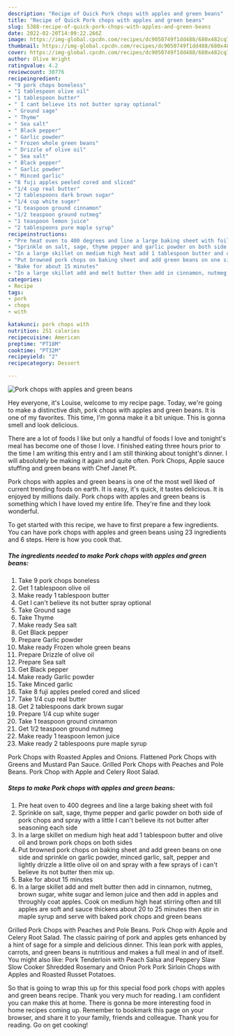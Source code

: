 ```yaml
---
description: "Recipe of Quick Pork chops with apples and green beans"
title: "Recipe of Quick Pork chops with apples and green beans"
slug: 5388-recipe-of-quick-pork-chops-with-apples-and-green-beans
date: 2022-02-20T14:09:22.266Z
image: https://img-global.cpcdn.com/recipes/dc9050749f1dd488/680x482cq70/pork-chops-with-apples-and-green-beans-recipe-main-photo.jpg
thumbnail: https://img-global.cpcdn.com/recipes/dc9050749f1dd488/680x482cq70/pork-chops-with-apples-and-green-beans-recipe-main-photo.jpg
cover: https://img-global.cpcdn.com/recipes/dc9050749f1dd488/680x482cq70/pork-chops-with-apples-and-green-beans-recipe-main-photo.jpg
author: Olive Wright
ratingvalue: 4.2
reviewcount: 30776
recipeingredient:
- "9 pork chops boneless"
- "1 tablespoon olive oil"
- "1 tablespoon butter"
- " I cant believe its not butter spray optional"
- " Ground sage"
- " Thyme"
- " Sea salt"
- " Black pepper"
- " Garlic powder"
- " Frozen whole green beans"
- " Drizzle of olive oil"
- " Sea salt"
- " Black pepper"
- " Garlic powder"
- " Minced garlic"
- "8 fuji apples peeled cored and sliced"
- "1/4 cup real butter"
- "2 tablespoons dark brown sugar"
- "1/4 cup white suger"
- "1 teaspoon ground cinnamon"
- "1/2 teaspoon ground nutmeg"
- "1 teaspoon lemon juice"
- "2 tablespoons pure maple syrup"
recipeinstructions:
- "Pre heat oven to 400 degrees and line a large baking sheet with foil"
- "Sprinkle on salt, sage, thyme pepper and garlic powder on both side of pork chops and spray with a little I can&#39;t believe its not butter after seasoning each side"
- "In a large skillet on medium high heat add 1 tablespoon butter and olive oil and brown pork chops on both sides"
- "Put browned pork chops on baking sheet and add green beans on one side and sprinkle on garlic powder, minced garlic, salt, pepper and lightly drizzle a little olive oil on and spray with a few sprays of i can&#39;t believe its not butter then mix up."
- "Bake for about 15 minutes"
- "In a large skillet add and melt butter then add in cinnamon, nutmeg, brown sugar, white sugar and lemon juice and then add in apples and throughly coat apples. Cook on medium high heat stirring often and till apples are soft and sauce thickens about 20 to 25 minutes then stir in maple syrup and serve with baked pork chops and green beans"
categories:
- Recipe
tags:
- pork
- chops
- with

katakunci: pork chops with 
nutrition: 251 calories
recipecuisine: American
preptime: "PT18M"
cooktime: "PT32M"
recipeyield: "2"
recipecategory: Dessert

---
```



![Pork chops with apples and green beans](https://img-global.cpcdn.com/recipes/dc9050749f1dd488/680x482cq70/pork-chops-with-apples-and-green-beans-recipe-main-photo.jpg)

Hey everyone, it's Louise, welcome to my recipe page. Today, we're going to make a distinctive dish, pork chops with apples and green beans. It is one of my favorites. This time, I'm gonna make it a bit unique. This is gonna smell and look delicious.

There are a lot of foods I like but only a handful of foods I love and tonight&#39;s meal has become one of those I love. I finished eating three hours prior to the time I am writing this entry and I am still thinking about tonight&#39;s dinner. I will absolutely be making it again and quite often. Pork Chops, Apple sauce stuffing and green beans with Chef Janet Pt.

Pork chops with apples and green beans is one of the most well liked of current trending foods on earth. It is easy, it's quick, it tastes delicious. It is enjoyed by millions daily. Pork chops with apples and green beans is something which I have loved my entire life. They're fine and they look wonderful.


To get started with this recipe, we have to first prepare a few ingredients. You can have pork chops with apples and green beans using 23 ingredients and 6 steps. Here is how you cook that.

<!--inarticleads1-->

##### The ingredients needed to make Pork chops with apples and green beans:

1. Take 9 pork chops boneless
1. Get 1 tablespoon olive oil
1. Make ready 1 tablespoon butter
1. Get  I can&#39;t believe its not butter spray optional
1. Take  Ground sage
1. Take  Thyme
1. Make ready  Sea salt
1. Get  Black pepper
1. Prepare  Garlic powder
1. Make ready  Frozen whole green beans
1. Prepare  Drizzle of olive oil
1. Prepare  Sea salt
1. Get  Black pepper
1. Make ready  Garlic powder
1. Take  Minced garlic
1. Take 8 fuji apples peeled cored and sliced
1. Take 1/4 cup real butter
1. Get 2 tablespoons dark brown sugar
1. Prepare 1/4 cup white suger
1. Take 1 teaspoon ground cinnamon
1. Get 1/2 teaspoon ground nutmeg
1. Make ready 1 teaspoon lemon juice
1. Make ready 2 tablespoons pure maple syrup


Pork Chops with Roasted Apples and Onions. Flattened Pork Chops with Greens and Mustard Pan Sauce. Grilled Pork Chops with Peaches and Pole Beans. Pork Chop with Apple and Celery Root Salad. 

<!--inarticleads2-->

##### Steps to make Pork chops with apples and green beans:

1. Pre heat oven to 400 degrees and line a large baking sheet with foil
1. Sprinkle on salt, sage, thyme pepper and garlic powder on both side of pork chops and spray with a little I can&#39;t believe its not butter after seasoning each side
1. In a large skillet on medium high heat add 1 tablespoon butter and olive oil and brown pork chops on both sides
1. Put browned pork chops on baking sheet and add green beans on one side and sprinkle on garlic powder, minced garlic, salt, pepper and lightly drizzle a little olive oil on and spray with a few sprays of i can&#39;t believe its not butter then mix up.
1. Bake for about 15 minutes
1. In a large skillet add and melt butter then add in cinnamon, nutmeg, brown sugar, white sugar and lemon juice and then add in apples and throughly coat apples. Cook on medium high heat stirring often and till apples are soft and sauce thickens about 20 to 25 minutes then stir in maple syrup and serve with baked pork chops and green beans


Grilled Pork Chops with Peaches and Pole Beans. Pork Chop with Apple and Celery Root Salad. The classic pairing of pork and apples gets enhanced by a hint of sage for a simple and delicious dinner. This lean pork with apples, carrots, and green beans is nutritious and makes a full meal in and of itself. You might also like: Pork Tenderloin with Peach Salsa and Peppery Slaw Slow Cooker Shredded Rosemary and Onion Pork Pork Sirloin Chops with Apples and Roasted Russet Potatoes. 

So that is going to wrap this up for this special food pork chops with apples and green beans recipe. Thank you very much for reading. I am confident you can make this at home. There is gonna be more interesting food in home recipes coming up. Remember to bookmark this page on your browser, and share it to your family, friends and colleague. Thank you for reading. Go on get cooking!
